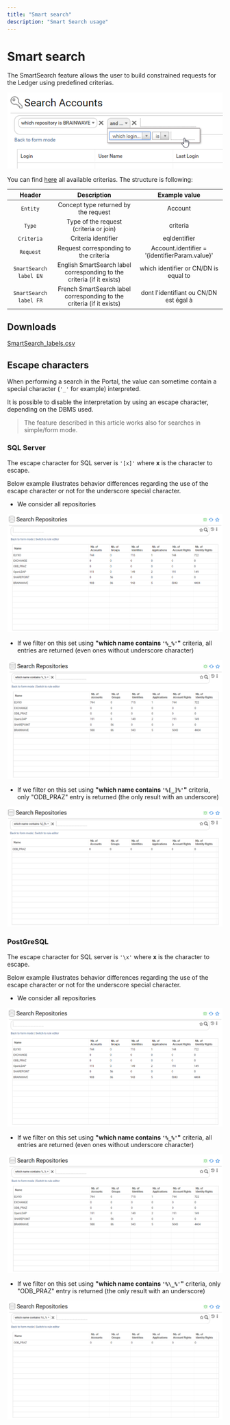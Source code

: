 ```yaml
---
title: "Smart search"
description: "Smart Search usage"
---
```

 
# Smart search

The SmartSearch feature allows the user to build constrained requests for the Ledger using predefined criterias.

![Smart Search example](./images/labels_smartsearch_example.png)

You can find [here](./assets/SmartSearch_labels.csv) all available criterias. The structure is following:

|         Header         |                              Description                               |                 Example value                  |
| :--------------------: | :--------------------------------------------------------------------: | :--------------------------------------------: |
|        `Entity`        |                  Concept type returned by the request                  |                    Account                     |
|         `Type`         |                 Type of the request (criteria or join)                 |                    criteria                    |
|      `Criteria`        |                          Criteria identifier                           |                  eqIdentifier                  |
|       `Request`        |                 Request corresponding to the criteria                  | Account.identifier = '{identifierParam.value}' |
| `SmartSearch label EN` | English SmartSearch label corresponding to the criteria (if it exists) |     which identifier or CN/DN is equal to      |
| `SmartSearch label FR` | French SmartSearch label corresponding to the criteria (if it exists)  |     dont l'identifiant ou CN/DN est égal à     |

## Downloads

[SmartSearch_labels.csv](./assets/SmartSearch_labels.csv)

## Escape characters

When performing a search in the Portal, the value can sometime contain a special character (`'_'` for example) interpreted.

It is possible to disable the interpretation by using an escape character, depending on the DBMS used.

> The feature described in this article works also for searches in simple/form mode.

### SQL Server

The escape character for SQL server is `'[x]'` where **x** is the character to escape.

Below example illustrates behavior differences regarding the use of the escape character or not for the underscore special character.

- We consider all repositories

![Search all repositories](./images/sqlserver_all_repositories_search.png)

- If we filter on this set using **"which name contains `'%_%'`"** criteria, all entries are returned (even ones without underscore character)

![Search repositories with underscore without escape character](./images/sqlserver_underscore_without_escape_search.png)

- If we filter on this set using **"which name contains `'%[_]%'`"** criteria, only "ODB_PRAZ" entry is returned (the only result with an underscore)

![Search repositories with underscore with escape character](./images/sqlserver_underscore_with_escape_search.png)

### PostGreSQL

The escape character for SQL server is `'\x'` where **x** is the character to escape.

Below example illustrates behavior differences regarding the use of the escape character or not for the underscore special character.

- We consider all repositories

![Search all repositories](./images/postgresql_all_repositories_search.png)

- If we filter on this set using **"which name contains `'%_%'`"** criteria, all entries are returned (even ones without underscore character)

![Search repositories with underscore without escape character](./images/postgresql_underscore_without_escape_search.png)

- If we filter on this set using **"which name contains `'%\_%'`"** criteria, only "ODB_PRAZ" entry is returned (the only result with an underscore)

![Search repositories with underscore with escape character](./images/postgresql_underscore_with_escape_search.png)
